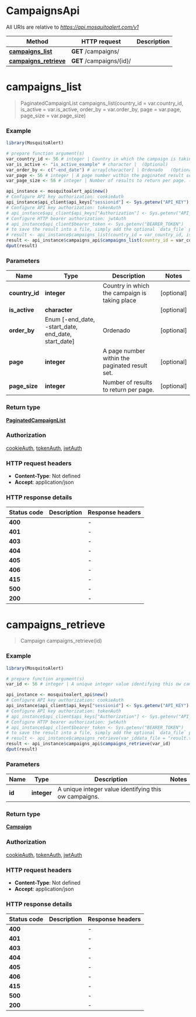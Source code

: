 # CampaignsApi

All URIs are relative to *https://api.mosquitoalert.com/v1*

Method | HTTP request | Description
------------- | ------------- | -------------
[**campaigns_list**](CampaignsApi.md#campaigns_list) | **GET** /campaigns/ | 
[**campaigns_retrieve**](CampaignsApi.md#campaigns_retrieve) | **GET** /campaigns/{id}/ | 


# **campaigns_list**
> PaginatedCampaignList campaigns_list(country_id = var.country_id, is_active = var.is_active, order_by = var.order_by, page = var.page, page_size = var.page_size)



### Example
```R
library(MosquitoAlert)

# prepare function argument(s)
var_country_id <- 56 # integer | Country in which the campaign is taking place (Optional)
var_is_active <- "is_active_example" # character |  (Optional)
var_order_by <- c("-end_date") # array[character] | Ordenado   (Optional)
var_page <- 56 # integer | A page number within the paginated result set. (Optional)
var_page_size <- 56 # integer | Number of results to return per page. (Optional)

api_instance <- mosquitoalert_api$new()
# Configure API key authorization: cookieAuth
api_instance$api_client$api_keys["sessionid"] <- Sys.getenv("API_KEY")
# Configure API key authorization: tokenAuth
# api_instance$api_client$api_keys["Authorization"] <- Sys.getenv("API_KEY")
# Configure HTTP bearer authorization: jwtAuth
# api_instance$api_client$bearer_token <- Sys.getenv("BEARER_TOKEN")
# to save the result into a file, simply add the optional `data_file` parameter, e.g.
# result <- api_instance$campaigns_list(country_id = var_country_id, is_active = var_is_active, order_by = var_order_by, page = var_page, page_size = var_page_sizedata_file = "result.txt")
result <- api_instance$campaigns_api$campaigns_list(country_id = var_country_id, is_active = var_is_active, order_by = var_order_by, page = var_page, page_size = var_page_size)
dput(result)
```

### Parameters

Name | Type | Description  | Notes
------------- | ------------- | ------------- | -------------
 **country_id** | **integer**| Country in which the campaign is taking place | [optional] 
 **is_active** | **character**|  | [optional] 
 **order_by** | Enum [-end_date, -start_date, end_date, start_date] | Ordenado   | [optional] 
 **page** | **integer**| A page number within the paginated result set. | [optional] 
 **page_size** | **integer**| Number of results to return per page. | [optional] 

### Return type

[**PaginatedCampaignList**](PaginatedCampaignList.md)

### Authorization

[cookieAuth](../README.md#cookieAuth), [tokenAuth](../README.md#tokenAuth), [jwtAuth](../README.md#jwtAuth)

### HTTP request headers

 - **Content-Type**: Not defined
 - **Accept**: application/json

### HTTP response details
| Status code | Description | Response headers |
|-------------|-------------|------------------|
| **400** |  |  -  |
| **401** |  |  -  |
| **403** |  |  -  |
| **404** |  |  -  |
| **405** |  |  -  |
| **406** |  |  -  |
| **415** |  |  -  |
| **500** |  |  -  |
| **200** |  |  -  |

# **campaigns_retrieve**
> Campaign campaigns_retrieve(id)



### Example
```R
library(MosquitoAlert)

# prepare function argument(s)
var_id <- 56 # integer | A unique integer value identifying this ow campaigns.

api_instance <- mosquitoalert_api$new()
# Configure API key authorization: cookieAuth
api_instance$api_client$api_keys["sessionid"] <- Sys.getenv("API_KEY")
# Configure API key authorization: tokenAuth
# api_instance$api_client$api_keys["Authorization"] <- Sys.getenv("API_KEY")
# Configure HTTP bearer authorization: jwtAuth
# api_instance$api_client$bearer_token <- Sys.getenv("BEARER_TOKEN")
# to save the result into a file, simply add the optional `data_file` parameter, e.g.
# result <- api_instance$campaigns_retrieve(var_iddata_file = "result.txt")
result <- api_instance$campaigns_api$campaigns_retrieve(var_id)
dput(result)
```

### Parameters

Name | Type | Description  | Notes
------------- | ------------- | ------------- | -------------
 **id** | **integer**| A unique integer value identifying this ow campaigns. | 

### Return type

[**Campaign**](Campaign.md)

### Authorization

[cookieAuth](../README.md#cookieAuth), [tokenAuth](../README.md#tokenAuth), [jwtAuth](../README.md#jwtAuth)

### HTTP request headers

 - **Content-Type**: Not defined
 - **Accept**: application/json

### HTTP response details
| Status code | Description | Response headers |
|-------------|-------------|------------------|
| **400** |  |  -  |
| **401** |  |  -  |
| **403** |  |  -  |
| **404** |  |  -  |
| **405** |  |  -  |
| **406** |  |  -  |
| **415** |  |  -  |
| **500** |  |  -  |
| **200** |  |  -  |


